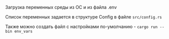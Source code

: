 Загрузка переменных среды из ОС и из файла .env

Список переменных задается в структуре Config в файле `src/config.rs`

Также можно создать файл с настройками по-умолчанию - `cargo run --bin env_vars`

